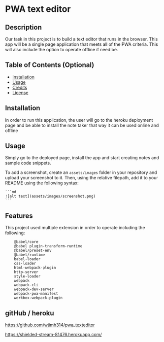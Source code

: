 # PWA text editor 
## Description

Our task in this project is to build a text editor that runs in the browser. This app will be a single page application that meets all of the PWA criteria. This will also include the option to operate offline if need be. 
## Table of Contents (Optional)



- [Installation](#installation)
- [Usage](#usage)
- [Credits](#credits)
- [License](#license)

## Installation

In order to run this application, the user will go to the heroku deployment page and be able to install the note taker that way it can be used online and offline 

## Usage

Simply go to the deployed page, install the app and start creating notes and sample code snippets. 

To add a screenshot, create an `assets/images` folder in your repository and upload your screenshot to it. Then, using the relative filepath, add it to your README using the following syntax:

    ```md
    ![alt text](assets/images/screenshot.png)
    ```




## Features
This project used multiple extension in order to operate including the following:

        @babel/core
        @babel plugin-transform-runtime
        @babel/preset-env
        @babel/runtime
        babel-loader
        css-loader
        html-webpack-plugin
        http-server
        style-loader
        webpack
        webpack-cli
        webpack-dev-server
        webpack-pwa-manifest
        workbox-webpack-plugin 



## gitHub / heroku 

https://github.com/wjimh314/pwa_texteditor

https://shielded-stream-81476.herokuapp.com/